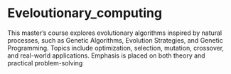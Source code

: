 # Eveloutionary_computing
This master’s course explores evolutionary algorithms inspired by natural processes, such as Genetic Algorithms, Evolution Strategies, and Genetic Programming. Topics include optimization, selection, mutation, crossover, and real-world applications. Emphasis is placed on both theory and practical problem-solving
